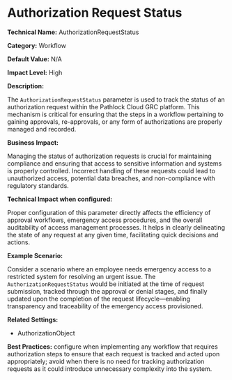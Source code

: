 # Authorization Request Status

**Technical Name:** AuthorizationRequestStatus

**Category:** Workflow

**Default Value:** N/A

**Impact Level:** High

**Description:**

The `AuthorizationRequestStatus` parameter is used to track the status of an authorization request within the Pathlock Cloud GRC platform. This mechanism is critical for ensuring that the steps in a workflow pertaining to gaining approvals, re-approvals, or any form of authorizations are properly managed and recorded.

**Business Impact:**

Managing the status of authorization requests is crucial for maintaining compliance and ensuring that access to sensitive information and systems is properly controlled. Incorrect handling of these requests could lead to unauthorized access, potential data breaches, and non-compliance with regulatory standards.

**Technical Impact when configured:**

Proper configuration of this parameter directly affects the efficiency of approval workflows, emergency access procedures, and the overall auditability of access management processes. It helps in clearly delineating the state of any request at any given time, facilitating quick decisions and actions.

**Example Scenario:**

Consider a scenario where an employee needs emergency access to a restricted system for resolving an urgent issue. The `AuthorizationRequestStatus` would be initiated at the time of request submission, tracked through the approval or denial stages, and finally updated upon the completion of the request lifecycle—enabling transparency and traceability of the emergency access provisioned.

**Related Settings:**

- AuthorizationObject

**Best Practices:** configure when implementing any workflow that requires authorization steps to ensure that each request is tracked and acted upon appropriately; avoid when there is no need for tracking authorization requests as it could introduce unnecessary complexity into the system.